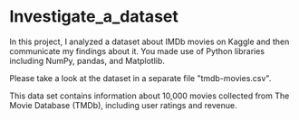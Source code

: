 # Investigate_a_dataset
In this project, I analyzed a dataset about IMDb movies on Kaggle and then communicate my findings about it. 
You made use of Python libraries including NumPy, pandas, and Matplotlib.

Please take a look at the dataset in a separate file "tmdb-movies.csv".

This data set contains information about 10,000 movies collected from The Movie Database (TMDb), including user ratings and revenue.
